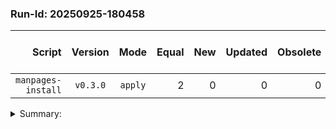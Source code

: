 ### Run-Id: 20250925-180458

| Script | Version | Mode | Equal | New | Updated | Obsolete | Existing-not-readable |
|-------:|:-------:|:----:|------:|---:|--------:|---------:|-----------------------:|
| `manpages-install` | `v0.3.0` | `apply` | 2 | 0 | 0 | 0 | 0 |

<details class="details-list"><summary>Summary:</summary>
<details><summary>Source</summary><code>/home/gunreip/code/bin/shellscripts/man</code></details>
<details><summary>Destination</summary><code>/usr/local/share/man</code></details>
<details><summary>Index (plain)</summary><code>/usr/local/share/man/.mirror-manpages-install.index</code></details>
<details><summary>Index (json)</summary><code>/usr/local/share/man/.mirror-manpages-install.index.json</code></details>
</details>

